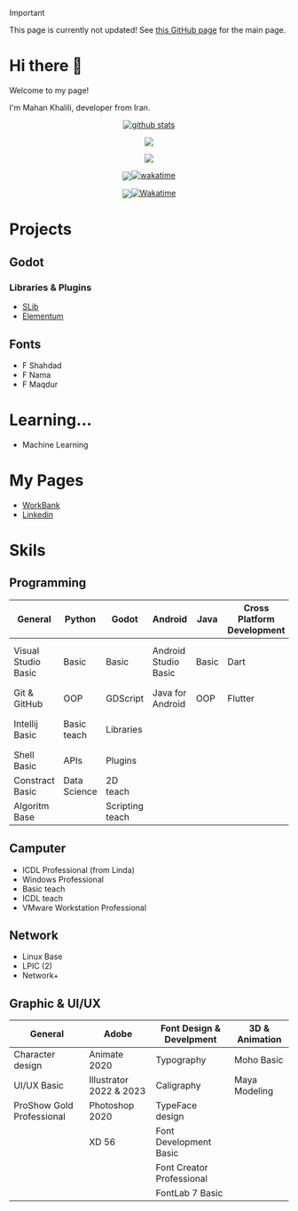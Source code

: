 > [!IMPORTANT]
> This page is currently not updated! See [this GitHub page](https://mkh-user.github.io/mkh-user/) for the main page.
# Hi there 👋

Welcome to my page!

I'm Mahan Khalili, developer from Iran.

<p align="center"> <a href="https://github.com/mkh-user"><img align="center" src="https://github-readme-stats.vercel.app/api?username=mkh-user&show_icons=true&include_all_commits=true&theme=gotham" alt="github stats" /></a>

<p align="center"> <a href="https://github.com/mkh-user"><img align="center" src="https://github-readme-stats.vercel.app/api/top-langs/?username=mkh-user&layout=compact&theme=gotham" /></a> 

<p align="center"> <a href="https://github.com/Subject-Team/SLib"><img align="center" src="https://github-readme-stats.vercel.app/api/pin/?username=Subject-Team&repo=SLib&theme=gotham" /></a>

<p align="center"> <a href="https://wakatime.com/@2d338125-04d1-4845-afab-1079f7117f8f"><img align="center" src="https://wakatime.com/badge/user/2d338125-04d1-4845-afab-1079f7117f8f.svg /></a> 

[![wakatime](https://wakatime.com/badge/user/2d338125-04d1-4845-afab-1079f7117f8f.svg)](https://wakatime.com/@2d338125-04d1-4845-afab-1079f7117f8f)

<p align="center"> <a href="https://wakatime.com/@2d338125-04d1-4845-afab-1079f7117f8f"><img align="center" src="https://wakatime.com/badge/user/2d338125-04d1-4845-afab-1079f7117f8f.svg /></a> 

[![Wakatime](https://github-readme-stats.vercel.app/api/wakatime?username=mkhuser&layout=)](https://github.com/mkh-user)

# Projects
## Godot
### Libraries & Plugins
- [SLib](https://github.com/Subject-Team/SLib)
- [Elementum](https://github.com/Subject-Team/Elementum)
## Fonts
- F Shahdad
- F Nama
- F Maqdur

# Learning...
- Machine Learning
# My Pages
- [WorkBank](https://soo.is/wqLGri)
- [Linkedin](https://www.linkedin.com/in/mahan-khalili-s/)
# Skils
## Programming
|General|Python|Godot|Android|Java|Cross Platform Development|AI|
|-------|------|-----|-------|----|--------------------------|--|
|Visual Studio Basic|Basic|Basic|Android Studio Basic|Basic|Dart|Special Math for Machine learning|
|Git & GitHub|OOP|GDScript|Java for Android|OOP|Flutter|Decision tree|
|Intellij Basic|Basic teach|Libraries||||Artificial neural networks|
|Shell Basic|APIs|Plugins|||||
|Constract Basic|Data Science|2D teach|||||
|Algoritm Base||Scripting teach|||||

## Camputer
- ICDL Professional (from Linda)
- Windows Professional
- Basic teach
- ICDL teach
- VMware Workstation Professional
## Network
- Linux Base
- LPIC (2)
- Network+
## Graphic & UI/UX
|General|Adobe|Font Design & Develpment|3D & Animation|
|-------|-----|------------------------|--------------|
|Character design|Animate 2020|Typography|Moho Basic
|UI/UX Basic|Illustrator 2022 & 2023|Caligraphy|Maya Modeling
|ProShow Gold Professional|Photoshop 2020|TypeFace design
||XD 56|Font Development Basic
|||Font Creator Professional
|||FontLab 7 Basic
